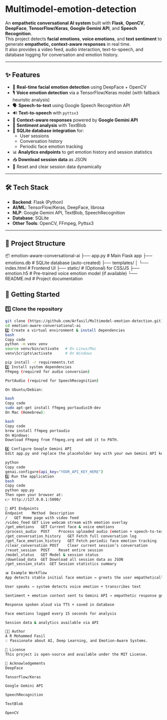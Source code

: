 # Multimodel-emotion-detection
An **empathetic conversational AI system** built with **Flask**, **OpenCV**, **DeepFace**, **TensorFlow/Keras**, **Google Gemini API**, and **Speech Recognition**.  
This project detects **facial emotions**, **voice emotions**, and **text sentiment** to generate **empathetic, context-aware responses** in real time.  
It also provides a video feed, audio interaction, text-to-speech, and database logging for conversation and emotion history.

---

## ✨ Features

- 🎥 **Real-time facial emotion detection** using DeepFace + OpenCV  
- 🎙️ **Voice emotion detection** via a TensorFlow/Keras model (with fallback heuristic analysis)  
- 🗣️ **Speech-to-text** using Google Speech Recognition API  
- 🔊 **Text-to-speech** with `pyttsx3`  
- 🤖 **Context-aware responses** powered by **Google Gemini API**  
- 🧠 **Sentiment analysis** with TextBlob  
- 💾 **SQLite database integration** for:
  - User sessions  
  - Conversation history  
  - Periodic face emotion tracking  
- 📊 **Analytics endpoints** to get emotion history and session statistics  
- 📥 **Download session data** as JSON  
- 🔄 Reset and clear session data dynamically  

---

## 🛠️ Tech Stack

- **Backend**: Flask (Python)  
- **AI/ML**: TensorFlow/Keras, DeepFace, librosa  
- **NLP**: Google Gemini API, TextBlob, SpeechRecognition  
- **Database**: SQLite  
- **Other Tools**: OpenCV, FFmpeg, Pyttsx3  

---

## 📂 Project Structure
📦 emotion-aware-conversational-ai
├── app.py # Main Flask app
├── emotions.db # SQLite database (auto-created)
├── templates/
│ └── index.html # Frontend UI
├── static/ # (Optional) for CSS/JS
├── emotion.h5 # Pre-trained voice emotion model (if available)
└── README.md # Project documentation

## 🚀 Getting Started

### 1️⃣ Clone the repository
```bash
git clone (https://github.com/Arfasil/Multimodel-emotion-detection.git)
cd emotion-aware-conversational-ai
2️⃣ Create a virtual environment & install dependencies
bash
Copy code
python -m venv venv
source venv/bin/activate   # On Linux/Mac
venv\Scripts\activate      # On Windows

pip install -r requirements.txt
3️⃣ Install system dependencies
FFmpeg (required for audio conversion)

PortAudio (required for SpeechRecognition)

On Ubuntu/Debian:

bash
Copy code
sudo apt-get install ffmpeg portaudio19-dev
On Mac (Homebrew):

bash
Copy code
brew install ffmpeg portaudio
On Windows:
Download FFmpeg from ffmpeg.org and add it to PATH.

4️⃣ Configure Google Gemini API
Edit app.py and replace the placeholder key with your own Gemini API key:

python
Copy code
genai.configure(api_key="YOUR_API_KEY_HERE")
5️⃣ Run the application
bash
Copy code
python app.py
Then open your browser at:
👉 http://127.0.0.1:5000/

🎯 API Endpoints
Endpoint	Method	Description
/	GET	Home page with video feed
/video_feed	GET	Live webcam stream with emotion overlay
/get_emotions	GET	Current face & voice emotions
/process_audio	POST	Process uploaded audio (emotion + speech-to-text + bot response)
/get_conversation_history	GET	Fetch full conversation log
/get_face_emotion_history	GET	Fetch periodic face emotion tracking
/clear_conversation	POST	Clear current session’s conversation
/reset_session	POST	Reset entire session
/model_status	GET	Model & session status
/download_data	GET	Download all session data as JSON
/get_session_stats	GET	Session statistics summary

📊 Example Workflow
App detects stable initial face emotion → greets the user empathetically

User speaks → system detects voice emotion + transcribes text

Sentiment + emotion context sent to Gemini API → empathetic response generated

Response spoken aloud via TTS + saved in database

Face emotions logged every 15 seconds for analysis

Session data & analytics available via API

🧑‍💻 Author
A R Mohammed Fasil
💡 Passionate about AI, Deep Learning, and Emotion-Aware Systems.

📜 License
This project is open-source and available under the MIT License.

🙌 Acknowledgements
DeepFace

TensorFlow/Keras

Google Gemini API

SpeechRecognition

TextBlob

OpenCV

